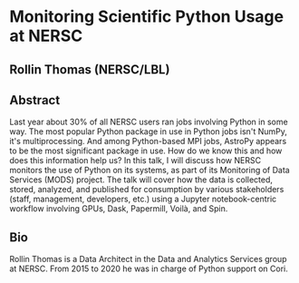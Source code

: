# Monitoring Scientific Python Usage at NERSC
## Rollin Thomas (NERSC/LBL)

## Abstract
Last year about 30% of all NERSC users ran jobs involving Python in some way. The most
popular Python package in use in Python jobs isn't NumPy, it's multiprocessing. And among
Python-based MPI jobs, AstroPy appears to be the most significant package in use. How do we
know this and how does this information help us? In this talk, I will discuss how NERSC
monitors the use of Python on its systems, as part of its Monitoring of Data Services (MODS)
project. The talk will cover how the data is collected, stored, analyzed, and published for
consumption by various stakeholders (staff, management, developers, etc.) using a Jupyter
notebook-centric workflow involving GPUs, Dask, Papermill, Voilà, and Spin.

## Bio
Rollin Thomas is a Data Architect in the Data and Analytics Services group at NERSC. From
2015 to 2020 he was in charge of Python support on Cori.
